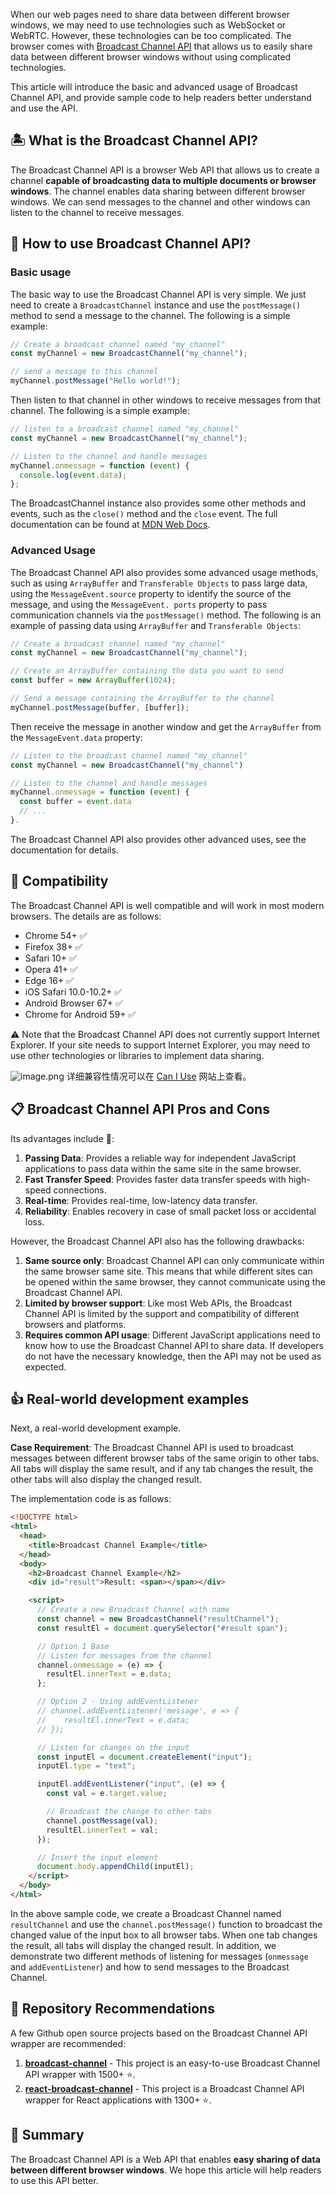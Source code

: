 When our web pages need to share data between different browser windows, we may need to use technologies such as WebSocket or WebRTC. However, these technologies can be too complicated. The browser comes with [Broadcast Channel API](https://developer.mozilla.org/en-US/docs/Web/API/BroadcastChannel) that allows us to easily share data between different browser windows without using complicated technologies.

This article will introduce the basic and advanced usage of Broadcast Channel API, and provide sample code to help readers better understand and use the API.

## 🏝 What is the Broadcast Channel API?

The Broadcast Channel API is a browser Web API that allows us to create a channel **capable of broadcasting data to multiple documents or browser windows**. The channel enables data sharing between different browser windows. We can send messages to the channel and other windows can listen to the channel to receive messages.

## 🎨 How to use Broadcast Channel API?

### Basic usage

The basic way to use the Broadcast Channel API is very simple. We just need to create a `BroadcastChannel` instance and use the `postMessage()` method to send a message to the channel. The following is a simple example:

```javascript
// Create a broadcast channel named "my_channel"
const myChannel = new BroadcastChannel("my_channel");

// send a message to this channel
myChannel.postMessage("Hello world!");
```

Then listen to that channel in other windows to receive messages from that channel. The following is a simple example:

```javascript
// listen to a broadcast channel named "my_channel"
const myChannel = new BroadcastChannel("my_channel");

// Listen to the channel and handle messages
myChannel.onmessage = function (event) {
  console.log(event.data);
};
```

The BroadcastChannel instance also provides some other methods and events, such as the `close()` method and the `close` event. The full documentation can be found at [MDN Web Docs](https://developer.mozilla.org/en-US/docs/Web/API/BroadcastChannel).

### Advanced Usage

The Broadcast Channel API also provides some advanced usage methods, such as using `ArrayBuffer` and `Transferable Objects` to pass large data, using the `MessageEvent.source` property to identify the source of the message, and using the `MessageEvent. ports` property to pass communication channels via the `postMessage()` method.
The following is an example of passing data using `ArrayBuffer` and `Transferable Objects`:

```javascript
// Create a broadcast channel named "my_channel"
const myChannel = new BroadcastChannel("my_channel");

// Create an ArrayBuffer containing the data you want to send
const buffer = new ArrayBuffer(1024);

// Send a message containing the ArrayBuffer to the channel
myChannel.postMessage(buffer, [buffer]);
```

Then receive the message in another window and get the `ArrayBuffer` from the `MessageEvent.data` property:

```javascript
// Listen to the broadcast channel named "my_channel"
const myChannel = new BroadcastChannel("my_channel")

// Listen to the channel and handle messages
myChannel.onmessage = function (event) {
  const buffer = event.data
  // ...
}.
```

The Broadcast Channel API also provides other advanced uses, see the documentation for details.

## 🧭 Compatibility

The Broadcast Channel API is well compatible and will work in most modern browsers. The details are as follows:

- Chrome 54+ ✅
- Firefox 38+ ✅
- Safari 10+ ✅
- Opera 41+ ✅
- Edge 16+ ✅
- iOS Safari 10.0-10.2+ ✅
- Android Browser 67+ ✅
- Chrome for Android 59+ ✅

⚠️ Note that the Broadcast Channel API does not currently support Internet Explorer. If your site needs to support Internet Explorer, you may need to use other technologies or libraries to implement data sharing.

![image.png](https://cdn.nlark.com/yuque/0/2023/png/186051/1683550666439-9808485e-9219-4ea0-b1dc-c0a48fec504e.png#averageHue=%232f261c&clientId=u16f2a679-dcd7-4&from=paste&height=1082&id=u7543f9be&originHeight=1082&originWidth=2888&originalType=binary&ratio=1&rotation=0&showTitle=false&size=241183&status=done&style=none&taskId=u9e96a166-57b1-4124-a917-4bcb82cc6dd&title=&width=2888)
详细兼容性情况可以在 [Can I Use](https://caniuse.com/broadcastchannel) 网站上查看。

## 📋 Broadcast Channel API Pros and Cons

Its advantages include 🍇:

1. **Passing Data**: Provides a reliable way for independent JavaScript applications to pass data within the same site in the same browser.
2. **Fast Transfer Speed**: Provides faster data transfer speeds with high-speed connections.
3. **Real-time**: Provides real-time, low-latency data transfer.
4. **Reliability**: Enables recovery in case of small packet loss or accidental loss.

However, the Broadcast Channel API also has the following drawbacks:

1. **Same source only**: Broadcast Channel API can only communicate within the same browser same site. This means that while different sites can be opened within the same browser, they cannot communicate using the Broadcast Channel API.
2. **Limited by browser support**: Like most Web APIs, the Broadcast Channel API is limited by the support and compatibility of different browsers and platforms.
3. **Requires common API usage**: Different JavaScript applications need to know how to use the Broadcast Channel API to share data. If developers do not have the necessary knowledge, then the API may not be used as expected.

## 👍 Real-world development examples

Next, a real-world development example.

**Case Requirement**: The Broadcast Channel API is used to broadcast messages between different browser tabs of the same origin to other tabs. All tabs will display the same result, and if any tab changes the result, the other tabs will also display the changed result.

The implementation code is as follows:

```html
<!DOCTYPE html>
<html>
  <head>
    <title>Broadcast Channel Example</title>
  </head>
  <body>
    <h2>Broadcast Channel Example</h2>
    <div id="result">Result: <span></span></div>

    <script>
      // Create a new Broadcast Channel with name
      const channel = new BroadcastChannel("resultChannel");
      const resultEl = document.querySelector("#result span");

      // Option 1 Base
      // Listen for messages from the channel
      channel.onmessage = (e) => {
        resultEl.innerText = e.data;
      };

      // Option 2 - Using addEventListener
      // channel.addEventListener('message', e => {
      //    resultEl.innerText = e.data;
      // });

      // Listen for changes on the input
      const inputEl = document.createElement("input");
      inputEl.type = "text";

      inputEl.addEventListener("input", (e) => {
        const val = e.target.value;

        // Broadcast the change to other tabs
        channel.postMessage(val);
        resultEl.innerText = val;
      });

      // Insert the input element
      document.body.appendChild(inputEl);
    </script>
  </body>
</html>
```

In the above sample code, we create a Broadcast Channel named `resultChannel` and use the `channel.postMessage()` function to broadcast the changed value of the input box to all browser tabs. When one tab changes the result, all tabs will display the changed result.
In addition, we demonstrate two different methods of listening for messages (`onmessage` and `addEventListener`) and how to send messages to the Broadcast Channel.

## 🍭 Repository Recommendations

A few Github open source projects based on the Broadcast Channel API wrapper are recommended:

1. **[broadcast-channel](https://github.com/pubkey/broadcast-channel)** - This project is an easy-to-use Broadcast Channel API wrapper with 1500+ ⭐️.
2. **[react-broadcast-channel](https://github.com/ReactTraining/react-broadcast)** - This project is a Broadcast Channel API wrapper for React applications with 1300+ ⭐️.

## 🎯 Summary

The Broadcast Channel API is a Web API that enables **easy sharing of data between different browser windows**. We hope this article will help readers to use this API better.
